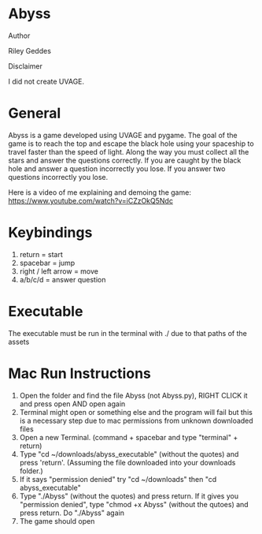 # Abyss 


Author 

Riley Geddes

Disclaimer

I did not create UVAGE. 

# General 

Abyss is a game developed using UVAGE and pygame. The goal of the game is to reach the top and escape the black hole using 
your spaceship to travel faster than the speed of light. Along the way you must collect all the stars and answer the questions
correctly. If you are caught by the black hole and answer a question incorrectly you lose. If you answer two questions
incorrectly you lose. 

Here is a video of me explaining and demoing the game: https://www.youtube.com/watch?v=iCZzOkQ5Ndc

# Keybindings  

1. return = start  
2. spacebar = jump 
3. right / left arrow = move
4. a/b/c/d = answer question

# Executable
The executable must be run in the terminal with ./ due to that paths of the assets

# Mac Run Instructions 

1. Open the folder and find the file Abyss (not Abyss.py), RIGHT CLICK it and press open AND open again 
2. Terminal might open or something else and the program will fail but this is a necessary step due to mac permissions from unknown downloaded files 
3. Open a new Terminal. (command + spacebar and type "terminal" + return)
4. Type "cd ~/downloads/abyss_executable" (without the quotes) and press 'return'. (Assuming the file downloaded into your downloads folder.)
5. If it says "permission denied" try "cd ~/downloads" then "cd abyss_executable"
6. Type "./Abyss" (without the quotes) and press return. If it gives you "permission denied", type "chmod +x Abyss" (without the qutoes) and press return. Do "./Abyss" again
7. The game should open